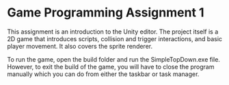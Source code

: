 # Game Programming Assignment 1
This assignment is an introduction to the Unity editor. The project itself is a 2D game that introduces scripts, collision and trigger interactions, and basic player movement. It also covers the sprite renderer.

To run the game, open the build folder and run the SimpleTopDown.exe file. However, to exit the build of the game, you will have to close the program manually which you can do from either the taskbar or task manager.